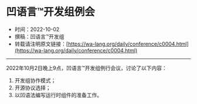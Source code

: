 # 凹语言™开发组例会

- 时间：2022-10-02
- 撰稿：凹语言™开发组
- 转载请注明原文链接：[https://wa-lang.org/daily/conference/c0004.html](https://wa-lang.org/daily/conference/c0004.html)

---

2022年10月2日晚上9点，凹语言™开发组例行会议，讨论了以下内容：

1. 开发组协作模式；
1. 开源协议选择；
1. 以凹语法编写运行时组件的准备工作。

